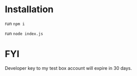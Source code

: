 # Installation

run `npm i`

run `node index.js`

# FYI

Developer key to my test box account will expire in 30 days. 